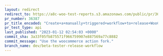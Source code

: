 ```yaml
---
layout: redirect
redirect_to: https://a8c-woo-test-reports.s3.amazonaws.com/public/pr/36387/api/index.html
pr_number: 36387
pr_title_encoded: "Create+a+manually+triggered+workflow+to+release+WooCommerce+Beta+Tester"
pr_test_type: api
last_published: "2023-01-12 02:54:03 +0000"
commit_sha: 3a33f05fb875571f966759907e887569a77c8882
commit_message: "Use the woocommerce action fork."
branch_name: dev/beta-tester-release-workflow
---
```

